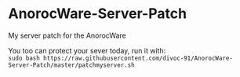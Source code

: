 # AnorocWare-Server-Patch
My server patch for the AnorocWare

You too can protect your sever today, run it with:<br>
`sudo bash https://raw.githubusercontent.com/divoc-91/AnorocWare-Server-Patch/master/patchmyserver.sh`
